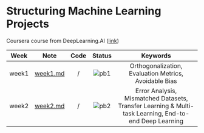 # Structuring Machine Learning Projects
Coursera course from DeepLearning.AI ([link](https://www.coursera.org/learn/machine-learning-projects?specialization=deep-learning))

<div align="center">

| **Week** |                                              **Note**                                             |                                                 **Code**                                                |              **Status**              |                    **Keywords**                     |
|:--------:|:-------------------------------------------------------------------------------------------------:|:-------------------------------------------------------------------------------------------------------:|:------------------------------------:|:-------------------------------------------------------------------------------------------------------:|
|   week1  | [week1.md](https://github.com/yixiaowang2001/Deep-Learning_Notes/blob/main/Course3/note/week1.md) | / |  ![pb1](https://progress-bar.dev/100) | Orthogonalization, Evaluation Metrics, Avoidable Bias |
|   week2  | [week2.md](https://github.com/yixiaowang2001/Deep-Learning_Notes/blob/main/Course3/note/week2.md) | / |  ![pb2](https://progress-bar.dev/100) | Error Analysis, Mismatched Datasets, Transfer Learning & Multi-task Learning, End-to-end Deep Learning |
</div>